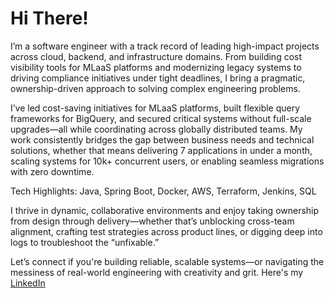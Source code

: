 # Hi There!

I’m a software engineer with a track record of leading high-impact projects across cloud, backend, and infrastructure domains. From building cost visibility tools for MLaaS platforms and modernizing legacy systems to driving compliance initiatives under tight deadlines, I bring a pragmatic, ownership-driven approach to solving complex engineering problems.

I’ve led cost-saving initiatives for MLaaS platforms, built flexible query frameworks for BigQuery, and secured critical systems without full-scale upgrades—all while coordinating across globally distributed teams. My work consistently bridges the gap between business needs and technical solutions, whether that means delivering 7 applications in under a month, scaling systems for 10k+ concurrent users, or enabling seamless migrations with zero downtime.

Tech Highlights: Java, Spring Boot, Docker, AWS, Terraform, Jenkins, SQL

I thrive in dynamic, collaborative environments and enjoy taking ownership from design through delivery—whether that’s unblocking cross-team alignment, crafting test strategies across product lines, or digging deep into logs to troubleshoot the “unfixable.”

Let’s connect if you're building reliable, scalable systems—or navigating the messiness of real-world engineering with creativity and grit. Here's my [LinkedIn](https://www.linkedin.com/in/umangrc/)
